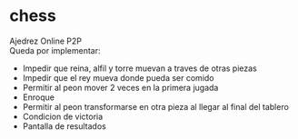 # chess
<p>Ajedrez Online P2P<br>
Queda por implementar:</p>
<ul>
    <li>Impedir que reina, alfil y torre muevan a traves de otras piezas</li>
    <li>Impedir que el rey mueva donde pueda ser comido</li>
    <li>Permitir al peon mover 2 veces en la primera jugada</li>
    <li>Enroque</li>
    <li>Permitir al peon transformarse en otra pieza al llegar al final del tablero</li>
    <li>Condicion de victoria</li>
    <li>Pantalla de resultados</li>
</ul>
